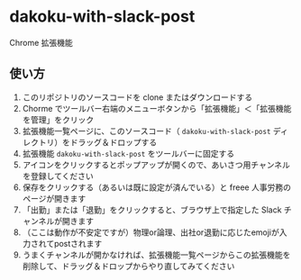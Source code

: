 # dakoku-with-slack-post

Chrome 拡張機能

## 使い方

1. このリポジトリのソースコードを clone またはダウンロードする
1. Chorme でツールバー右端のメニューボタンから「拡張機能」＜「拡張機能を管理」をクリック
1. 拡張機能一覧ページに、このソースコード（ `dakoku-with-slack-post` ディレクトリ）をドラッグ＆ドロップする
1. 拡張機能 `dakoku-with-slack-post` をツールバーに固定する
1. アイコンをクリックするとポップアップが開くので、あいさつ用チャンネルを登録してください
1. 保存をクリックする（あるいは既に設定が済んでいる）と freee 人事労務のページが開きます
1. 「出勤」または「退勤」をクリックすると、ブラウザ上で指定した Slack チャンネルが開きます
1. （ここは動作が不安定ですが）物理or論理、出社or退勤に応じたemojiが入力されてpostされます
1. うまくチャンネルが開かなければ、拡張機能一覧ページからこの拡張機能を削除して、ドラッグ＆ドロップからやり直してみてください
